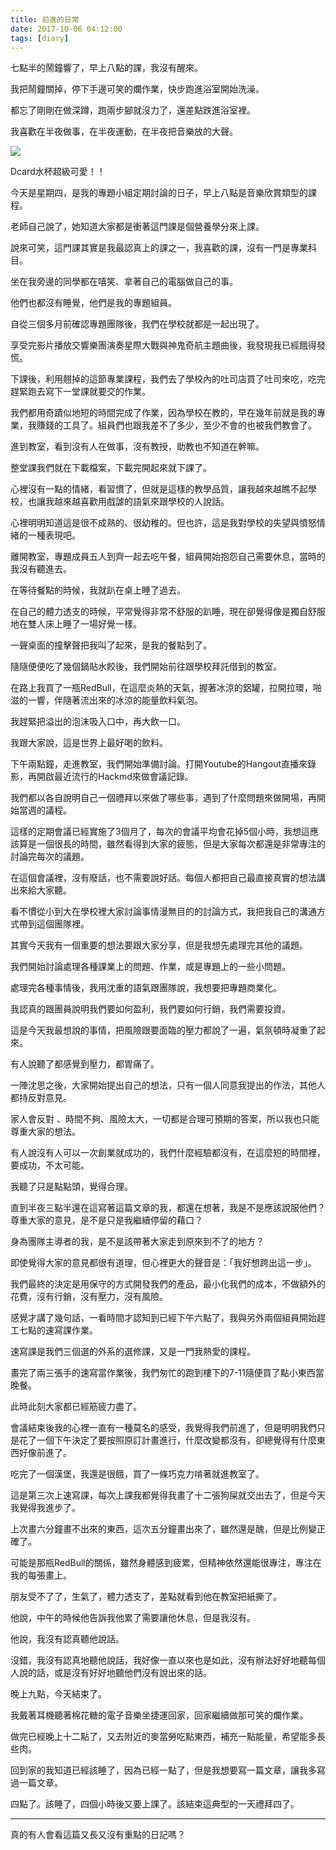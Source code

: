 ```yaml
---
title: 前進的日常
date: 2017-10-06 04:12:00
tags: [diary]
---
```

七點半的鬧鐘響了，早上八點的課，我沒有醒來。

我把鬧鐘關掉，停下手邊可笑的爛作業，快步跑進浴室開始洗澡。

都忘了剛剛在做深蹲，跑兩步腳就沒力了，還差點跌進浴室裡。

我喜歡在半夜做事，在半夜運動，在半夜把音樂放的大聲。

![](https://imgur.dcard.tw/Ls1KnI9.jpg)

Dcard水杯超級可愛！！

今天是星期四，是我的專題小組定期討論的日子，早上八點是音樂欣賞類型的課程。

老師自己說了，她知道大家都是衝著這門課是個營養學分來上課。

說來可笑，這門課其實是我最認真上的課之一，我喜歡的課，沒有一門是專業科目。

坐在我旁邊的同學都在嘻笑、拿著自己的電腦做自己的事。

他們也都沒有睡覺，他們是我的專題組員。

自從三個多月前確認專題團隊後，我們在學校就都是一起出現了。

享受完影片播放交響樂團演奏星際大戰與神鬼奇航主題曲後，我發現我已經餓得發慌。

下課後，利用翹掉的這節專業課程，我們去了學校內的吐司店買了吐司來吃，吃完趕緊跑去寫下一堂課就要交的作業。

我們都用奇蹟似地短的時間完成了作業，因為學校在教的，早在幾年前就是我的專業，我賺錢的工具了。組員們也跟我差不了多少，至少不會的也被我們教會了。

進到教室，看到沒有人在做事，沒有教授，助教也不知道在幹嘛。

整堂課我們就在下載檔案，下載完開起來就下課了。

心裡沒有一點的情緒，看習慣了，但就是這樣的教學品質，讓我越來越瞧不起學校，也讓我越來越喜歡用戲謔的語氣來跟學校的人說話。

心裡明明知道這是很不成熟的、很幼稚的。但也許，這是我對學校的失望與憤怒情緒的一種表現吧。

離開教室，專題成員五人到齊一起去吃午餐，組員開始抱怨自己需要休息，當時的我沒有聽進去。

在等待餐點的時候，我就趴在桌上睡了過去。

在自己的體力透支的時候，平常覺得非常不舒服的趴睡，現在卻覺得像是獨自舒服地在雙人床上睡了一場好覺一樣。

一聲桌面的撞擊聲把我叫了起來，是我的餐點到了。

隨隨便便吃了幾個鍋貼水餃後，我們開始前往跟學校拜託借到的教室。

在路上我買了一瓶RedBull，在這麼炎熱的天氣，握著冰涼的鋁罐，拉開拉環，啪滋的一響，伴隨著流出來的冰涼的能量飲料氣泡。

我趕緊把溢出的泡沫吸入口中，再大飲一口。

我跟大家說，這是世界上最好喝的飲料。

下午兩點鐘，走進教室，我們開始準備討論。打開Youtube的Hangout直播來錄影，再開啟最近流行的Hackmd來做會議記錄。

我們都以各自說明自己一個禮拜以來做了哪些事，遇到了什麼問題來做開場，再開始當週的議程。

這樣的定期會議已經實施了3個月了，每次的會議平均會花掉5個小時，我想這應該算是一個很長的時間，雖然看得到大家的疲態，但是大家每次都還是非常專注的討論完每次的議題。

在這個會議裡，沒有廢話，也不需要說好話。每個人都把自己最直接真實的想法講出來給大家聽。

看不慣從小到大在學校裡大家討論事情漫無目的的討論方式，我把我自己的溝通方式帶到這個團隊裡。

其實今天我有一個重要的想法要跟大家分享，但是我想先處理完其他的議題。

我們開始討論處理各種課業上的問題、作業，或是專題上的一些小問題。

處理完各種事情後，我用沈重的語氣跟團隊說，我想要把專題商業化。

我認真的跟團員說明我們要如何盈利，我們要如何行銷，我們需要投資。

這是今天我最想說的事情，把風險跟要面臨的壓力都說了一遍，氣氛頓時凝重了起來。

有人說聽了都感覺到壓力，都胃痛了。

一陣沈思之後，大家開始提出自己的想法，只有一個人同意我提出的作法，其他人都持反對意見。

家人會反對 、時間不夠、風險太大，一切都是合理可預期的答案，所以我也只能尊重大家的想法。

有人說沒有人可以一次創業就成功的，我們什麼經驗都沒有，在這麼短的時間裡，要成功，不太可能。

我聽了只是點點頭，覺得合理。

直到半夜三點半還在這寫著這篇文章的我，都還在想著，我是不是應該說服他們？尊重大家的意見，是不是只是我繼續停留的藉口？

身為團隊主導者的我，是不是該帶著大家走到原來到不了的地方？

即使覺得大家的意見都很有道理，但心裡更大的聲音是：「我好想跨出這一步」。

我們最終的決定是用保守的方式開發我們的產品，最小化我們的成本，不做額外的花費，沒有行銷，沒有壓力，沒有風險。

感覺才講了幾句話，一看時間才認知到已經下午六點了，我與另外兩個組員開始趕工七點的速寫課作業。

速寫課是我們三個選的外系的選修課，又是一門我熱愛的課程。

畫完了兩三張手的速寫當作業後，我們匆忙的跑到樓下的7-11隨便買了點小東西當晚餐。

此時此刻大家都已經筋疲力盡了。

會議結束後我的心裡一直有一種莫名的感受，我覺得我們前進了，但是明明我們只是花了一個下午決定了要按照原訂計畫進行，什麼改變都沒有，卻總覺得有什麼東西好像前進了。

吃完了一個漢堡，我還是很餓，買了一條巧克力啃著就進教室了。

這是第三次上速寫課，每次上課我都覺得我畫了十二張狗屎就交出去了，但是今天我覺得我進步了。

上次畫六分鐘畫不出來的東西，這次五分鐘畫出來了，雖然還是醜，但是比例變正確了。

可能是那瓶RedBull的關係，雖然身體感到疲累，但精神依然還能很專注，專注在我的每張畫上。

朋友受不了了，生氣了，體力透支了，差點就看到他在教室把紙撕了。

他說，中午的時候他告訴我他累了需要讓他休息，但是我沒有。

他說，我沒有認真聽他說話。

沒錯，我沒有認真地聽他說話，我好像一直以來也是如此，沒有辦法好好地聽每個人說的話，或是沒有好好地聽他們沒有說出來的話。

晚上九點，今天結束了。

我戴著耳機聽著棉花糖的電子音樂坐捷運回家，回家繼續做那可笑的爛作業。

做完已經晚上十二點了，又去附近的麥當勞吃點東西，補充一點能量，希望能多長些肉。

回到家的我知道已經該睡了，因為已經一點了，但是我想要寫一篇文章，讓我多寫過一篇文章。

四點了。該睡了，四個小時後又要上課了。該結束這典型的一天禮拜四了。

------------------------------------------------------------------------

真的有人會看這篇又長又沒有重點的日記嗎？
